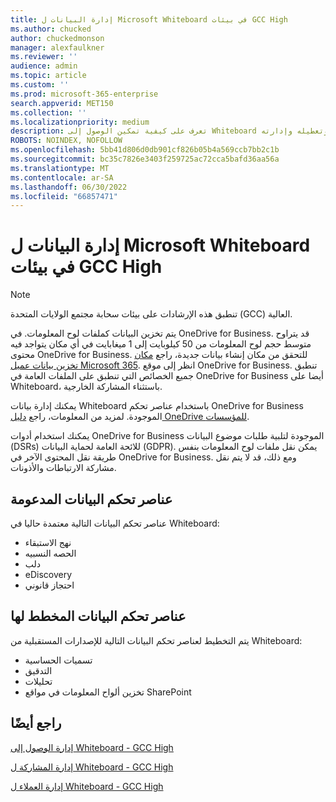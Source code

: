 ```yaml
---
title: إدارة البيانات ل Microsoft Whiteboard في بيئات GCC High
ms.author: chucked
author: chuckedmonson
manager: alexfaulkner
ms.reviewer: ''
audience: admin
ms.topic: article
ms.custom: ''
ms.prod: microsoft-365-enterprise
search.appverid: MET150
ms.collection: ''
ms.localizationpriority: medium
description: تعرف على كيفية تمكين الوصول إلى Whiteboard وتعطيله وإدارته.
ROBOTS: NOINDEX, NOFOLLOW
ms.openlocfilehash: 5bb41d806d0db901cf826b05b4a569ccb7bb2c1b
ms.sourcegitcommit: bc35c7826e3403f259725ac72cca5bafd36aa56a
ms.translationtype: MT
ms.contentlocale: ar-SA
ms.lasthandoff: 06/30/2022
ms.locfileid: "66857471"
---
```

# <a name="manage-data-for-microsoft-whiteboard-in-gcc-high-environments"></a>إدارة البيانات ل Microsoft Whiteboard في بيئات GCC High

>[!NOTE]
> تنطبق هذه الإرشادات على بيئات سحابة مجتمع الولايات المتحدة (GCC) العالية.

يتم تخزين البيانات كملفات لوح المعلومات. في OneDrive for Business. قد يتراوح متوسط حجم لوح المعلومات من 50 كيلوبايت إلى 1 ميغابايت في أي مكان يتواجد فيه محتوى OneDrive for Business. للتحقق من مكان إنشاء بيانات جديدة، راجع [مكان تخزين بيانات عميل Microsoft 365](/microsoft-365/enterprise/o365-data-locations). انظر إلى موقع OneDrive for Business. تنطبق جميع الخصائص التي تنطبق على الملفات العامة في OneDrive for Business أيضا على Whiteboard، باستثناء المشاركة الخارجية.

يمكنك إدارة بيانات Whiteboard باستخدام عناصر تحكم OneDrive for Business الموجودة. لمزيد من المعلومات، راجع [دليل OneDrive للمؤسسات](/onedrive/plan-onedrive-enterprise).

يمكنك استخدام أدوات OneDrive for Business الموجودة لتلبية طلبات موضوع البيانات (DSRs) للائحة العامة لحماية البيانات (GDPR). يمكن نقل ملفات لوح المعلومات بنفس طريقة نقل المحتوى الآخر في OneDrive for Business. ومع ذلك، قد لا يتم نقل مشاركة الارتباطات والأذونات.

## <a name="data-controls-supported"></a>عناصر تحكم البيانات المدعومة

عناصر تحكم البيانات التالية معتمدة حاليا في Whiteboard:

- نهج الاستبقاء
- الحصه النسبيه
- دلب
- eDiscovery
- احتجاز قانوني

## <a name="data-controls-planned"></a>عناصر تحكم البيانات المخطط لها

يتم التخطيط لعناصر تحكم البيانات التالية للإصدارات المستقبلية من Whiteboard:

- تسميات الحساسية
- التدقيق
- تحليلات
- تخزين ألواح المعلومات في مواقع SharePoint

## <a name="see-also"></a>راجع أيضًا

[إدارة الوصول إلى Whiteboard - GCC High](manage-whiteboard-access-gcc-high.md)

[إدارة المشاركة ل Whiteboard - GCC High](manage-sharing-gcc-high.md)

[إدارة العملاء ل Whiteboard - GCC High](manage-clients-gcc-high.md)
